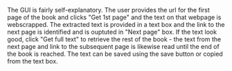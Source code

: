The GUI is fairly self-explanatory. The user provides the url for the first page of the book and clicks "Get 1st page" and the text on that webpage is webscrapped. The extracted text is provided in a text box and the link to the next page is identified and is ouptuted in "Next page" box. If the text look good, click "Get full text" to retrieve the rest of the book - the text from the next page and link to the subsequent page is likewise read until the end of the book is reached. The text can be saved using the save button or copied from the text box.
